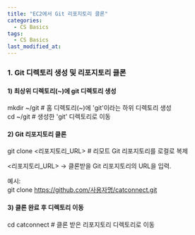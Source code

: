 ```yaml
---
title: "EC2에서 Git 리포지토리 클론"
categories:
  - CS Basics
tags:
  - CS Basics
last_modified_at: 
---
```


### 1. Git 디렉토리 생성 및 리포지토리 클론

#### 1) 최상위 디렉토리(~)에 git 디렉토리 생성

mkdir ~/git # 홈 디렉토리(~)에 'git'이라는 하위 디렉토리 생성    
cd ~/git   # 생성한 'git' 디렉토리로 이동  

#### 2) Git 리포지토리 클론

git clone <리포지토리_URL>  # 리모트 Git 리포지토리를 로컬로 복제

<리포지토리_URL> → 클론받을 Git 리포지토리의 URL을 입력.

예시:  
git clone https://github.com/사용자명/catconnect.git

#### 3) 클론 완료 후 디렉토리 이동

cd catconnect  # 클론 받은 리포지토리 디렉토리로 이동
